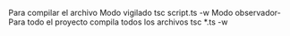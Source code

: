Para compilar el archivo
Modo vigilado
tsc script.ts -w
Modo observador- Para todo el proyecto
compila todos los archivos
tsc *.ts -w
